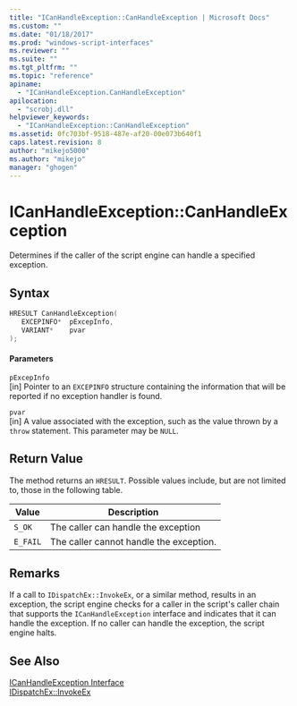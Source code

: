 ```yaml
---
title: "ICanHandleException::CanHandleException | Microsoft Docs"
ms.custom: ""
ms.date: "01/18/2017"
ms.prod: "windows-script-interfaces"
ms.reviewer: ""
ms.suite: ""
ms.tgt_pltfrm: ""
ms.topic: "reference"
apiname: 
  - "ICanHandleException.CanHandleException"
apilocation: 
  - "scrobj.dll"
helpviewer_keywords: 
  - "ICanHandleException::CanHandleException"
ms.assetid: 0fc703bf-9518-487e-af20-00e073b640f1
caps.latest.revision: 8
author: "mikejo5000"
ms.author: "mikejo"
manager: "ghogen"
---
```

# ICanHandleException::CanHandleException
Determines if the caller of the script engine can handle a specified exception.  
  
## Syntax  
  
```cpp
HRESULT CanHandleException(  
   EXCEPINFO*  pExcepInfo,  
   VARIANT*    pvar  
);  
```  
  
#### Parameters  
 `pExcepInfo`  
 [in] Pointer to an `EXCEPINFO` structure containing the information that will be reported if no exception handler is found.  
  
 `pvar`  
 [in] A value associated with the exception, such as the value thrown by a `throw` statement. This parameter may be `NULL`.  
  
## Return Value  
 The method returns an `HRESULT`. Possible values include, but are not limited to, those in the following table.  
  
|Value|Description|  
|-----------|-----------------|  
|`S_OK`|The caller can handle the exception|  
|`E_FAIL`|The caller cannot handle the exception.|  
  
## Remarks  
 If a call to `IDispatchEx::InvokeEx`, or a similar method, results in an exception, the script engine checks for a caller in the script's caller chain that supports the `ICanHandleException` interface and indicates that it can handle the exception. If no caller can handle the exception, the script engine halts.  
  
## See Also  
 [ICanHandleException Interface](../../winscript/reference/icanhandleexception-interface.md)   
 [IDispatchEx::InvokeEx](../../winscript/reference/idispatchex-invokeex.md)